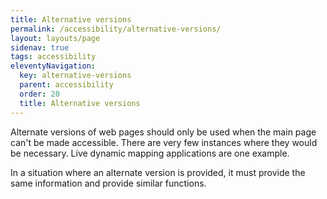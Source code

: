 ```yaml
---
title: Alternative versions
permalink: /accessibility/alternative-versions/
layout: layouts/page
sidenav: true
tags: accessibility
eleventyNavigation: 
  key: alternative-versions
  parent: accessibility
  order: 20
  title: Alternative versions
---
```

Alternate versions of web pages should only be used when the main page can't be made accessible. There are very few instances where they would be necessary. Live dynamic mapping applications are one example.

In a situation where an alternate version is provided, it must provide the same information and provide similar functions.
